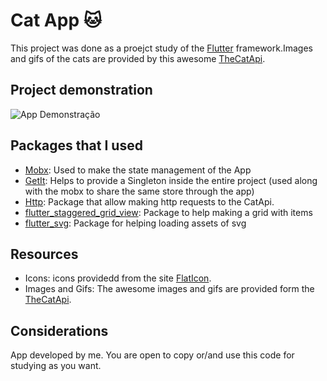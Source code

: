 # Cat App 🐱

This project was done as a proejct study of the [Flutter](https://flutter.dev/?gclid=Cj0KCQjw8fr7BRDSARIsAK0Qqr4OLCprOf_HXWjnd8K7K1bepeDaqcvrYXdy5l2LdAghLRUz_7HgR6saAoA6EALw_wcB&gclsrc=aw.ds) framework.Images and gifs of the cats are provided by this awesome [TheCatApi](https://docs.thecatapi.com/).

## Project demonstration
![App Demonstração](demonstração.gif)

## Packages that I used
* [Mobx](https://pub.dev/packages/mobx):
    Used to make the state management of the App
* [GetIt](https://pub.dev/packages/get_it):
    Helps to provide a Singleton inside the entire project (used along with the mobx to share the same store through the app)
* [Http](https://pub.dev/packages/http):
    Package that allow making http requests to the CatApi.
* [flutter_staggered_grid_view](https://pub.dev/packages/flutter_staggered_grid_view):
    Package to help making a grid with items
* [flutter_svg](https://pub.dev/packages/flutter_svg):
    Package for helping loading assets of svg
## Resources
*   Icons:
    icons providedd from the site [FlatIcon](https://www.flaticon.com/).
*   Images and Gifs:
    The awesome images and gifs are provided form the [TheCatApi](https://docs.thecatapi.com/).

## Considerations
App developed by me. You are open to copy or/and use this code for studying as you want.
